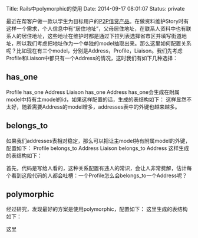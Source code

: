 Title: Rails中polymorphic的使用
Date: 2014-09-17 08:01:07
Status: private


最近在帮客户做一款以学生为目标用户的[P2P借贷产品](http://wolaidai.com/)。在做资料维护Story时有这样一个需求，个人信息中有“居住地址”，父母居住地址，在联系人资料中也有联系人的居住地址，这些地址在维护时都是通过下拉列表选择省市区并填写街道地址，所以我们考虑把地址作为一个单独的model抽取出来。那么这里如何配置关系呢？比如现在有三个model，分别是Address，Profile，Liaison。我们先考虑Profile和Liaison中都只有一个Address的情况，这时我们有如下几种选择：
## has_one
Profile has_one Address
Liaison has_one Address
has_one会生成在附属model中持有主model的id，如果这样配置的话，生成的表结构如下：
这样显然不太好，随着需要Address的model增多，addresses表中的外键也越来越多。

## belongs_to
如果我们addresses表相对稳定，那么可以把让主model持有附属model的外键，配置如下：
Profile belongs_to Address
Liaison belongs_to Address
这样生成的表结构如下：

首先，代码是写给人看的，这种关系配置有违人的常识，会让人非常费解，估计每个看到这段代码的人都会吐槽：一个Profile怎么会belongs_to一个Address呢？

## polymorphic
经过研究，发现最好的方案是使用polymorphic，配置如下：
这里生成的表结构如下：

这里